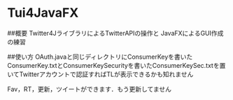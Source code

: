 Tui4JavaFX
===

##概要
Twitter4JライブラリによるTwitterAPIの操作と
JavaFXによるGUI作成の練習

##使い方
OAuth.javaと同じディレクトリにConsumerKeyを書いたConsumerKey.txtとConsumerKeySecurityを書いたConsumerKeySec.txtを置いてTwitterアカウントで認証すればTLが表示できるかも知れません

Fav，RT，更新，ツイートができます．もう更新してません
